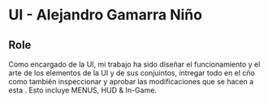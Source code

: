 # UI - Alejandro Gamarra Niño
## Role
Como encargado de la UI, mi trabajo ha sido diseñar el funcionamiento y el arte de los elementos de la UI y de sus conjuintos, intregar todo en el cño como también inspeccionar y aprobar las modificaciones que se hacen a esta . Esto incluye MENUS, HUD & In-Game.   
<!--stackedit_data:
eyJoaXN0b3J5IjpbMTYzOTk5NDY0OSwxNTI2MDcwNDQxXX0=
-->